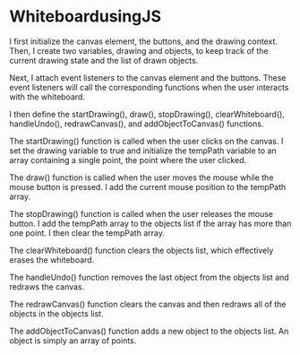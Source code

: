 # WhiteboardusingJS

I first initialize the canvas element, the buttons, and the drawing context. Then, I create two variables, drawing and objects, to keep track of the current drawing state and the list of drawn objects.

Next, I attach event listeners to the canvas element and the buttons. These event listeners will call the corresponding functions when the user interacts with the whiteboard.

I then define the startDrawing(), draw(), stopDrawing(), clearWhiteboard(), handleUndo(), redrawCanvas(), and addObjectToCanvas() functions.

The startDrawing() function is called when the user clicks on the canvas. I set the drawing variable to true and initialize the tempPath variable to an array containing a single point, the point where the user clicked.

The draw() function is called when the user moves the mouse while the mouse button is pressed. I add the current mouse position to the tempPath array.

The stopDrawing() function is called when the user releases the mouse button. I add the tempPath array to the objects list if the array has more than one point. I then clear the tempPath array.

The clearWhiteboard() function clears the objects list, which effectively erases the whiteboard.

The handleUndo() function removes the last object from the objects list and redraws the canvas.

The redrawCanvas() function clears the canvas and then redraws all of the objects in the objects list.

The addObjectToCanvas() function adds a new object to the objects list. An object is simply an array of points.
